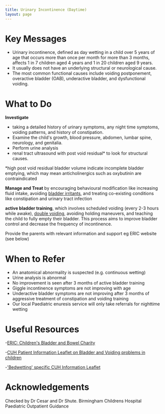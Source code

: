 ```yaml
---
title: Urinary Incontinence (Daytime)
layout: page
---
```


# Key Messages

- Urinary incontinence, defined as day wetting in a child over 5 years of age that occurs more than once per month for more than 3 months, affects 1 in 7 children aged 4 years and 1 in 20 children aged 9 years.
- It usually does not have an underlying structural or neurological cause.
- The most common functional causes include voiding postponement, overactive bladder (OAB), underactive bladder, and dysfunctional voiding.

# What to Do

**Investigate** 
- taking a detailed history of urinary symptoms, any night time symptoms, voiding patterns, and history of constipation. 
- Examine the child's growth, blood pressure, abdomen, lumbar spine, neurology, and genitalia. 
- Perform urine analysis 
- renal tract ultrasound with post void residual* to look for structural causes.  

*high post void residual bladder volume indicate incomplete bladder emptying, which may mean anticholinergics such as oxybutinin are contraindicated 

**Manage and Treat** by encouraging behavioural modification like increasing fluid intake, avoiding [bladder irritants](https://www.cuh.nhs.uk/patient-information/bladder-and-voiding-problems-in-children/#:~:text=Some%20drinks%20can%20irritate%20the,need%20to%20be%20diluted%20well.), and treating co-existing conditions like constipation and urinary tract infection

**active bladder training**, which involves scheduled voiding (every 2-3 hours while awake), [double voiding](https://www.cuh.nhs.uk/patient-information/bladder-and-voiding-problems-in-children/#:~:text=double%20voiding), avoiding holding maneuvers, and teaching the child to fully empty their bladder. This process aims to improve bladder control and decrease the frequency of incontinence.

Provide the parents with relevant information and support eg ERIC website (see below)

# When to Refer

- An anatomical abnormality is suspected (e.g. continuous wetting)
- Urine analysis is abnormal
- No improvement is seen after 3 months of active bladder training
- Giggle incontinence symptoms are not improving with age
- Underactive bladder symptoms are not improving after 3 months of aggressive treatment of constipation and voiding training
- Our local Paediatric enuresis service will only take referrals for nighttime wetting

# Useful Resources 
-[ERIC: Children's Bladder and Bowel Charity](https://eric.org.uk)

-[CUH Patient Information Leaflet on Bladder and Voiding problems in children](https://www.cuh.nhs.uk/patient-information/bladder-and-voiding-problems-in-children)

-['Bedwetting' specific CUH Information Leaflet](https://www.cuh.nhs.uk/patient-information/nocturnal-enuresis-bedwetting-in-children/)

# Acknowledgements
Checked by Dr Cesar and Dr Shute.
Birmingham Childrens Hospital Paediatric Outpatient Guidance
